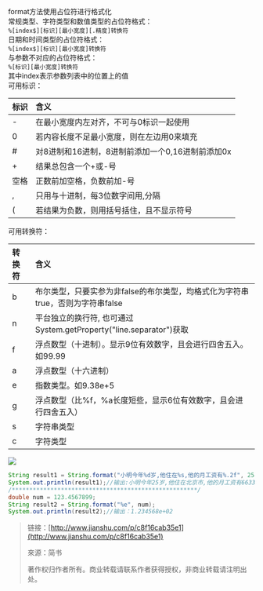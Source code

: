 format方法使用占位符进行格式化  
常规类型、字符类型和数值类型的占位符格式：  
`%[index$][标识][最小宽度][.精度]转换符`  
日期和时间类型的占位符格式：  
`%[index$][标识][最小宽度]转换符`  
与参数不对应的占位符格式：  
`%[标识][最小宽度]转换符`  
其中index表示参数列表中的位置上的值  
可用标识：

| 标识 | 含义 |
| :--- | :--- |
| - | 在最小宽度内左对齐，不可与0标识一起使用 |
| 0 | 若内容长度不足最小宽度，则在左边用0来填充 |
| \# | 对8进制和16进制，8进制前添加一个0,16进制前添加0x |
| + | 结果总包含一个+或-号 |
| 空格 | 正数前加空格，负数前加-号 |
| , | 只用与十进制，每3位数字间用,分隔 |
| \( | 若结果为负数，则用括号括住，且不显示符号 |

可用转换符：

| 转换符 | 含义 |
| :--- | :--- |
| b | 布尔类型，只要实参为非false的布尔类型，均格式化为字符串true，否则为字符串false |
| n | 平台独立的换行符, 也可通过System.getProperty\("line.separator"\)获取 |
| f | 浮点数型（十进制）。显示9位有效数字，且会进行四舍五入。如99.99 |
| a | 浮点数型（十六进制） |
| e | 指数类型。如9.38e+5 |
| g | 浮点数型（比%f，%a长度短些，显示6位有效数字，且会进行四舍五入） |
| s | 字符串类型 |
| c | 字符类型 |

![](http://upload-images.jianshu.io/upload_images/675528-27abd49902e599ad.jpg?imageMogr2/auto-orient/strip)

```java
String result1 = String.format("小明今年%d岁,他住在%s,他的月工资有%.2f", 25,"北京市",6633.435);
System.out.println(result1);//输出:小明今年25岁,他住在北京市,他的月工资有6633.44
/*****************************************************/
double num = 123.4567899;
String result2 = String.format("%e", num);
System.out.println(result2);//输出：1.234568e+02
```



> 链接：[http://www.jianshu.com/p/c8f16cab35e1](http://www.jianshu.com/p/c8f16cab35e1)
>
> 來源：简书
>
> 著作权归作者所有。商业转载请联系作者获得授权，非商业转载请注明出处。



